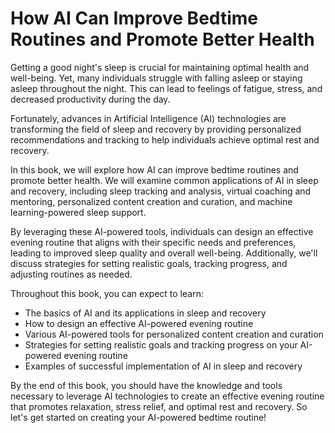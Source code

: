 How AI Can Improve Bedtime Routines and Promote Better Health
===========================================================================

Getting a good night's sleep is crucial for maintaining optimal health and well-being. Yet, many individuals struggle with falling asleep or staying asleep throughout the night. This can lead to feelings of fatigue, stress, and decreased productivity during the day.

Fortunately, advances in Artificial Intelligence (AI) technologies are transforming the field of sleep and recovery by providing personalized recommendations and tracking to help individuals achieve optimal rest and recovery.

In this book, we will explore how AI can improve bedtime routines and promote better health. We will examine common applications of AI in sleep and recovery, including sleep tracking and analysis, virtual coaching and mentoring, personalized content creation and curation, and machine learning-powered sleep support.

By leveraging these AI-powered tools, individuals can design an effective evening routine that aligns with their specific needs and preferences, leading to improved sleep quality and overall well-being. Additionally, we'll discuss strategies for setting realistic goals, tracking progress, and adjusting routines as needed.

Throughout this book, you can expect to learn:

* The basics of AI and its applications in sleep and recovery
* How to design an effective AI-powered evening routine
* Various AI-powered tools for personalized content creation and curation
* Strategies for setting realistic goals and tracking progress on your AI-powered evening routine
* Examples of successful implementation of AI in sleep and recovery

By the end of this book, you should have the knowledge and tools necessary to leverage AI technologies to create an effective evening routine that promotes relaxation, stress relief, and optimal rest and recovery. So let's get started on creating your AI-powered bedtime routine!
